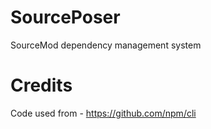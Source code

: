 # SourcePoser
SourceMod dependency management system

# Credits
Code used from - https://github.com/npm/cli